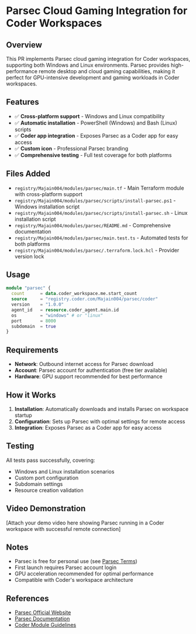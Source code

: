 # Parsec Cloud Gaming Integration for Coder Workspaces

## Overview

This PR implements Parsec cloud gaming integration for Coder workspaces, supporting both Windows and Linux environments. Parsec provides high-performance remote desktop and cloud gaming capabilities, making it perfect for GPU-intensive development and gaming workloads in Coder workspaces.

## Features

- ✅ **Cross-platform support** - Windows and Linux compatibility
- ✅ **Automatic installation** - PowerShell (Windows) and Bash (Linux) scripts
- ✅ **Coder app integration** - Exposes Parsec as a Coder app for easy access
- ✅ **Custom icon** - Professional Parsec branding
- ✅ **Comprehensive testing** - Full test coverage for both platforms

## Files Added

- `registry/Majain004/modules/parsec/main.tf` - Main Terraform module with cross-platform support
- `registry/Majain004/modules/parsec/scripts/install-parsec.ps1` - Windows installation script
- `registry/Majain004/modules/parsec/scripts/install-parsec.sh` - Linux installation script
- `registry/Majain004/modules/parsec/README.md` - Comprehensive documentation
- `registry/Majain004/modules/parsec/main.test.ts` - Automated tests for both platforms
- `registry/Majain004/modules/parsec/.terraform.lock.hcl` - Provider version lock

## Usage

```tf
module "parsec" {
  count      = data.coder_workspace.me.start_count
  source     = "registry.coder.com/Majain004/parsec/coder"
  version    = "1.0.0"
  agent_id   = resource.coder_agent.main.id
  os         = "windows" # or "linux"
  port       = 8000
  subdomain  = true
}
```

## Requirements

- **Network**: Outbound internet access for Parsec download
- **Account**: Parsec account for authentication (free tier available)
- **Hardware**: GPU support recommended for best performance

## How it Works

1. **Installation**: Automatically downloads and installs Parsec on workspace startup
2. **Configuration**: Sets up Parsec with optimal settings for remote access
3. **Integration**: Exposes Parsec as a Coder app for easy access

## Testing

All tests pass successfully, covering:
- Windows and Linux installation scenarios
- Custom port configuration
- Subdomain settings
- Resource creation validation

## Video Demonstration

[Attach your demo video here showing Parsec running in a Coder workspace with successful remote connection]

## Notes

- Parsec is free for personal use (see [Parsec Terms](https://parsec.app/legal/terms))
- First launch requires Parsec account login
- GPU acceleration recommended for optimal performance
- Compatible with Coder's workspace architecture

## References

- [Parsec Official Website](https://parsec.app/)
- [Parsec Documentation](https://parsec.app/docs)
- [Coder Module Guidelines](CONTRIBUTING.md) 